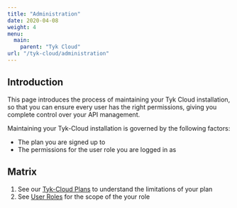```yaml
---
title: "Administration"
date: 2020-04-08
weight: 4
menu:
  main:
    parent: "Tyk Cloud"
url: "/tyk-cloud/administration"
---
```


## Introduction

This page introduces the process of maintaining your Tyk Cloud installation, so that you can ensure every user has the right permissions, giving you complete control over your API management.

Maintaining your Tyk-Cloud installation is governed by the following factors:

* The plan you are signed up to
* The permissions for the user role you are logged in as
  
## Matrix

1. See our [Tyk-Cloud Plans](/docs/tyk-cloud/account-billing/plans/) to understand the limitations of your plan
2. See [User Roles](/docs/tyk-cloud/reference-docs/user-roles/) for the scope of the your role

